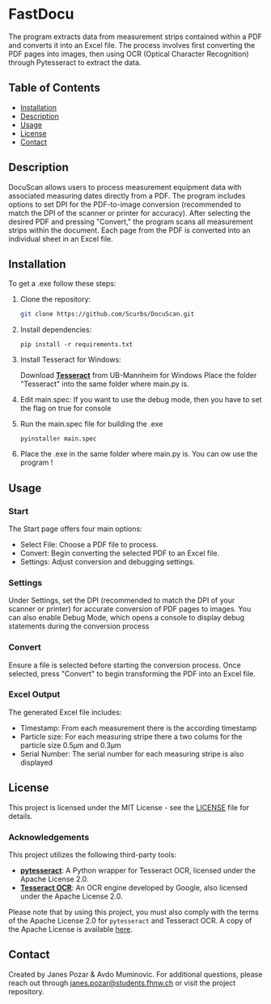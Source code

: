 # FastDocu

The program extracts data from measurement strips contained within a PDF and converts it into an Excel file. The process involves first converting the PDF pages into images, then using OCR (Optical Character Recognition) through Pytesseract to extract the data.

## Table of Contents

- [Installation](#installation)
- [Description](#description)
- [Usage](#usage)
- [License](#license)
- [Contact](#contact)

## Description
DocuScan allows users to process measurement equipment data with associated measuring dates directly from a PDF. The program includes options to set DPI for the PDF-to-image conversion (recommended to match the DPI of the scanner or printer for accuracy). After selecting the desired PDF and pressing "Convert," the program scans all measurement strips within the document.
Each page from the PDF is converted into an individual sheet in an Excel file.
## Installation

To get a .exe follow these steps:

1. Clone the repository:
   ```bash
   git clone https://github.com/Scurbs/DocuScan.git

2. Install dependencies:
   ```
   pip install -r requirements.txt
   ```
3. Install Tesseract for Windows:

   Download **[Tesseract](https://github.com/UB-Mannheim/tesseract)** from UB-Mannheim for Windows
   Place the folder "Tesseract" into the same folder where main.py is.

3. Edit main.spec:
   If you want to use the debug mode, then you have to set the flag on true for console

5. Run the main.spec file for building the .exe
   ```
   pyinstaller main.spec
   ```
6. Place the .exe in the same folder where main.py is.
   You can ow use the program !
## Usage
### Start
The Start page offers four main options:

- Select File: Choose a PDF file to process.
- Convert: Begin converting the selected PDF to an Excel file.
- Settings: Adjust conversion and debugging settings.
### Settings
Under Settings, set the DPI (recommended to match the DPI of your scanner or printer) for accurate conversion of PDF pages to images. You can also enable Debug Mode, which opens a console to display debug statements during the conversion process 
### Convert
Ensure a file is selected before starting the conversion process. Once selected, press "Convert" to begin transforming the PDF into an Excel file.
### Excel Output

The generated Excel file includes:

- Timestamp: From each measurement there is the according timestamp
- Particle size: For each measuring stripe there a two colums for the particle size 0.5µm and 0.3µm
- Serial Number: The serial number for each measuring stripe is also displayed
## License

This project is licensed under the MIT License - see the [LICENSE](LICENSE.md) file for details.

### Acknowledgements
This project utilizes the following third-party tools:
- **[pytesseract](https://github.com/madmaze/pytesseract)**: A Python wrapper for Tesseract OCR, licensed under the Apache License 2.0.
- **[Tesseract OCR](https://github.com/tesseract-ocr/tesseract)**: An OCR engine developed by Google, also licensed under the Apache License 2.0.

Please note that by using this project, you must also comply with the terms of the Apache License 2.0 for `pytesseract` and Tesseract OCR. A copy of the Apache License is available [here](https://www.apache.org/licenses/LICENSE-2.0).


## Contact
Created by Janes Pozar & Avdo Muminovic. For additional questions, please reach out through janes.pozar@students.fhnw.ch or visit the project repository.

